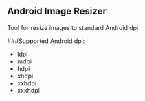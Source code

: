 ## Android Image Resizer

Tool for resize images to standard Android dpi

###Supported Android dpi:
- ldpi
- mdpi
- hdpi
- xhdpi
- xxhdpi
- xxxhdpi
